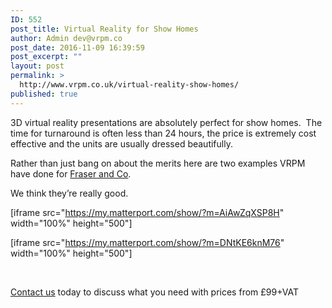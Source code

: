 ```yaml
---
ID: 552
post_title: Virtual Reality for Show Homes
author: Admin dev@vrpm.co
post_date: 2016-11-09 16:39:59
post_excerpt: ""
layout: post
permalink: >
  http://www.vrpm.co.uk/virtual-reality-show-homes/
published: true
---
```

3D virtual reality presentations are absolutely perfect for show homes.  The time for turnaround is often less than 24 hours, the price is extremely cost effective and the units are usually dressed beautifully.

Rather than just bang on about the merits here are two examples VRPM have done for <a href="http://www.fraser.uk.com">Fraser and Co</a>.

We think they’re really good.

<span style="font-weight: 400;">[iframe src="https://my.matterport.com/show/?m=AiAwZqXSP8H" width="100%" height="500"]</span>

[iframe src="https://my.matterport.com/show/?m=DNtKE6knM76" width="100%" height="500"]

&nbsp;

<a href="http://www.vrpm.co.uk/contact">Contact us</a> today to discuss what you need with prices from £99+VAT

&nbsp;

&nbsp;

&nbsp;